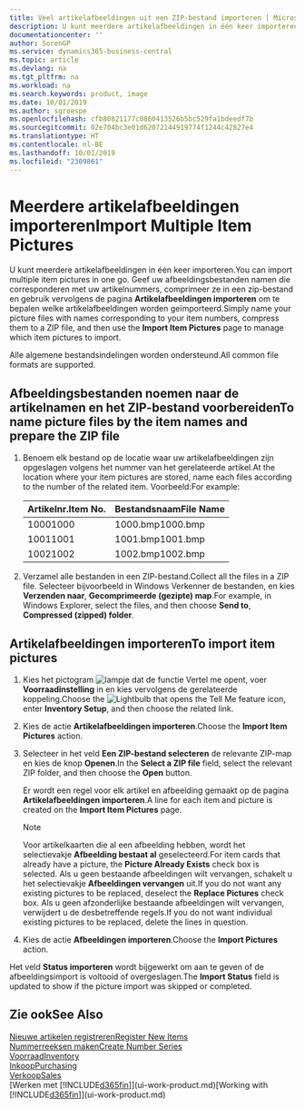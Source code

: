 ```yaml
---
title: Veel artikelafbeeldingen uit een ZIP-bestand importeren | Microsoft Docs
description: U kunt meerdere artikelafbeeldingen in één keer importeren. Geef uw afbeeldingsbestanden namen die corresponderen met uw artikelnummers, comprimeer ze in een zip-bestand en gebruik vervolgens de pagina Artikelafbeeldingen importeren om te bepalen welke artikelafbeeldingen worden geïmporteerd.
documentationcenter: ''
author: SorenGP
ms.service: dynamics365-business-central
ms.topic: article
ms.devlang: na
ms.tgt_pltfrm: na
ms.workload: na
ms.search.keywords: product, image
ms.date: 10/01/2019
ms.author: sgroespe
ms.openlocfilehash: cfb80821177c0860413526b5bc529fa1bdeedf7b
ms.sourcegitcommit: 02e704bc3e01d62072144919774f1244c42827e4
ms.translationtype: HT
ms.contentlocale: nl-BE
ms.lasthandoff: 10/01/2019
ms.locfileid: "2309861"
---
```

# <a name="import-multiple-item-pictures"></a><span data-ttu-id="a3c3c-104">Meerdere artikelafbeeldingen importeren</span><span class="sxs-lookup"><span data-stu-id="a3c3c-104">Import Multiple Item Pictures</span></span>
<span data-ttu-id="a3c3c-105">U kunt meerdere artikelafbeeldingen in één keer importeren.</span><span class="sxs-lookup"><span data-stu-id="a3c3c-105">You can import multiple item pictures in one go.</span></span> <span data-ttu-id="a3c3c-106">Geef uw afbeeldingsbestanden namen die corresponderen met uw artikelnummers, comprimeer ze in een zip-bestand en gebruik vervolgens de pagina **Artikelafbeeldingen importeren** om te bepalen welke artikelafbeeldingen worden geïmporteerd.</span><span class="sxs-lookup"><span data-stu-id="a3c3c-106">Simply name your picture files with names corresponding to your item numbers, compress them to a ZIP file, and then use the **Import Item Pictures** page to manage which item pictures to import.</span></span>

<span data-ttu-id="a3c3c-107">Alle algemene bestandsindelingen worden ondersteund.</span><span class="sxs-lookup"><span data-stu-id="a3c3c-107">All common file formats are supported.</span></span>

## <a name="to-name-picture-files-by-the-item-names-and-prepare-the-zip-file"></a><span data-ttu-id="a3c3c-108">Afbeeldingsbestanden noemen naar de artikelnamen en het ZIP-bestand voorbereiden</span><span class="sxs-lookup"><span data-stu-id="a3c3c-108">To name picture files by the item names and prepare the ZIP file</span></span>
1. <span data-ttu-id="a3c3c-109">Benoem elk bestand op de locatie waar uw artikelafbeeldingen zijn opgeslagen volgens het nummer van het gerelateerde artikel.</span><span class="sxs-lookup"><span data-stu-id="a3c3c-109">At the location where your item pictures are stored, name each files according to the number of the related item.</span></span> <span data-ttu-id="a3c3c-110">Voorbeeld:</span><span class="sxs-lookup"><span data-stu-id="a3c3c-110">For example:</span></span>

    |<span data-ttu-id="a3c3c-111">Artikelnr.</span><span class="sxs-lookup"><span data-stu-id="a3c3c-111">Item No.</span></span>|<span data-ttu-id="a3c3c-112">Bestandsnaam</span><span class="sxs-lookup"><span data-stu-id="a3c3c-112">File Name</span></span>|
    |-|-|
    |<span data-ttu-id="a3c3c-113">1000</span><span class="sxs-lookup"><span data-stu-id="a3c3c-113">1000</span></span>|<span data-ttu-id="a3c3c-114">1000.bmp</span><span class="sxs-lookup"><span data-stu-id="a3c3c-114">1000.bmp</span></span>|
    |<span data-ttu-id="a3c3c-115">1001</span><span class="sxs-lookup"><span data-stu-id="a3c3c-115">1001</span></span>|<span data-ttu-id="a3c3c-116">1001.bmp</span><span class="sxs-lookup"><span data-stu-id="a3c3c-116">1001.bmp</span></span>|
    |<span data-ttu-id="a3c3c-117">1002</span><span class="sxs-lookup"><span data-stu-id="a3c3c-117">1002</span></span>|<span data-ttu-id="a3c3c-118">1002.bmp</span><span class="sxs-lookup"><span data-stu-id="a3c3c-118">1002.bmp</span></span>|

2. <span data-ttu-id="a3c3c-119">Verzamel alle bestanden in een ZIP-bestand.</span><span class="sxs-lookup"><span data-stu-id="a3c3c-119">Collect all the files in a ZIP file.</span></span> <span data-ttu-id="a3c3c-120">Selecteer bijvoorbeeld in Windows Verkenner de bestanden, en kies **Verzenden naar**, **Gecomprimeerde (gezipte) map**.</span><span class="sxs-lookup"><span data-stu-id="a3c3c-120">For example, in Windows Explorer, select the files, and then choose **Send to**, **Compressed (zipped) folder**.</span></span>     

## <a name="to-import-item-pictures"></a><span data-ttu-id="a3c3c-121">Artikelafbeeldingen importeren</span><span class="sxs-lookup"><span data-stu-id="a3c3c-121">To import item pictures</span></span>
1. <span data-ttu-id="a3c3c-122">Kies het pictogram ![lampje dat de functie Vertel me opent](media/ui-search/search_small.png "Vertel me wat u wilt doen"), voer **Voorraadinstelling** in en kies vervolgens de gerelateerde koppeling.</span><span class="sxs-lookup"><span data-stu-id="a3c3c-122">Choose the ![Lightbulb that opens the Tell Me feature](media/ui-search/search_small.png "Tell me what you want to do") icon, enter **Inventory Setup**, and then choose the related link.</span></span>
2. <span data-ttu-id="a3c3c-123">Kies de actie **Artikelafbeeldingen importeren**.</span><span class="sxs-lookup"><span data-stu-id="a3c3c-123">Choose the **Import Item Pictures** action.</span></span>
3. <span data-ttu-id="a3c3c-124">Selecteer in het veld **Een ZIP-bestand selecteren** de relevante ZIP-map en kies de knop **Openen**.</span><span class="sxs-lookup"><span data-stu-id="a3c3c-124">In the **Select a ZIP file** field, select the relevant ZIP folder, and then choose the **Open** button.</span></span>

    <span data-ttu-id="a3c3c-125">Er wordt een regel voor elk artikel en afbeelding gemaakt op de pagina **Artikelafbeeldingen importeren**.</span><span class="sxs-lookup"><span data-stu-id="a3c3c-125">A line for each item and picture is created on the **Import Item Pictures** page.</span></span>

    > [!NOTE]
    > <span data-ttu-id="a3c3c-126">Voor artikelkaarten die al een afbeelding hebben, wordt het selectievakje **Afbeelding bestaat al** geselecteerd.</span><span class="sxs-lookup"><span data-stu-id="a3c3c-126">For item cards that already have a picture, the **Picture Already Exists** check box is selected.</span></span> <span data-ttu-id="a3c3c-127">Als u geen bestaande afbeeldingen wilt vervangen, schakelt u het selectievakje **Afbeeldingen vervangen** uit.</span><span class="sxs-lookup"><span data-stu-id="a3c3c-127">If you do not want any existing pictures to be replaced, deselect the **Replace Pictures** check box.</span></span> <span data-ttu-id="a3c3c-128">Als u geen afzonderlijke bestaande afbeeldingen wilt vervangen, verwijdert u de desbetreffende regels.</span><span class="sxs-lookup"><span data-stu-id="a3c3c-128">If you do not want individual existing pictures to be replaced, delete the lines in question.</span></span>

3. <span data-ttu-id="a3c3c-129">Kies de actie **Afbeeldingen importeren**.</span><span class="sxs-lookup"><span data-stu-id="a3c3c-129">Choose the **Import Pictures** action.</span></span>

<span data-ttu-id="a3c3c-130">Het veld **Status importeren** wordt bijgewerkt om aan te geven of de afbeeldingsimport is voltooid of overgeslagen.</span><span class="sxs-lookup"><span data-stu-id="a3c3c-130">The **Import Status** field is updated to show if the picture import was skipped or completed.</span></span>       

## <a name="see-also"></a><span data-ttu-id="a3c3c-131">Zie ook</span><span class="sxs-lookup"><span data-stu-id="a3c3c-131">See Also</span></span>
[<span data-ttu-id="a3c3c-132">Nieuwe artikelen registreren</span><span class="sxs-lookup"><span data-stu-id="a3c3c-132">Register New Items</span></span>](inventory-how-register-new-items.md)  
[<span data-ttu-id="a3c3c-133">Nummerreeksen maken</span><span class="sxs-lookup"><span data-stu-id="a3c3c-133">Create Number Series</span></span>](ui-create-number-series.md)  
[<span data-ttu-id="a3c3c-134">Voorraad</span><span class="sxs-lookup"><span data-stu-id="a3c3c-134">Inventory</span></span>](inventory-manage-inventory.md)  
[<span data-ttu-id="a3c3c-135">Inkoop</span><span class="sxs-lookup"><span data-stu-id="a3c3c-135">Purchasing</span></span>](purchasing-manage-purchasing.md)  
[<span data-ttu-id="a3c3c-136">Verkoop</span><span class="sxs-lookup"><span data-stu-id="a3c3c-136">Sales</span></span>](sales-manage-sales.md)  
<span data-ttu-id="a3c3c-137">[Werken met [!INCLUDE[d365fin](includes/d365fin_md.md)]](ui-work-product.md)</span><span class="sxs-lookup"><span data-stu-id="a3c3c-137">[Working with [!INCLUDE[d365fin](includes/d365fin_md.md)]](ui-work-product.md)</span></span>
